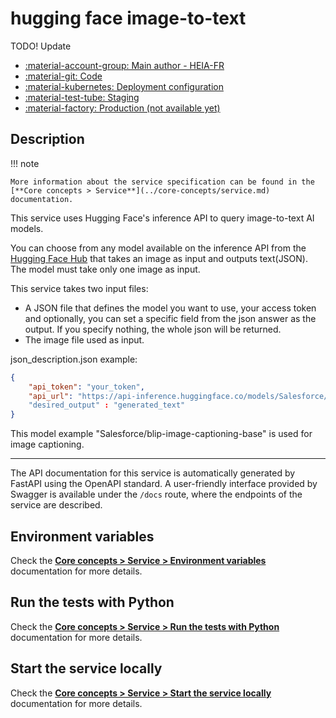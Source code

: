 # hugging face image-to-text
TODO! Update
- [:material-account-group: Main author - HEIA-FR](https://www.hes-so.ch/swiss-ai-center/equipe)
- [:material-git: Code](https://github.com/swiss-ai-center/hugging-face-image-to-text-service)
- [:material-kubernetes: Deployment configuration](https://github.com/swiss-ai-center/hugging-face-image-to-text-service/tree/main/kubernetes)
- [:material-test-tube: Staging](https://hugging-face-image-to-text-swiss-ai-center.kube.isc.heia-fr.ch/)
- [:material-factory: Production (not available yet)]()

## Description

!!! note

    More information about the service specification can be found in the
    [**Core concepts > Service**](../core-concepts/service.md) documentation.

This service uses Hugging Face's inference API to query image-to-text AI models.

You can choose from any model available on the inference API from the [Hugging Face Hub](https://huggingface.co/models)
that takes an image as input and outputs text(JSON).
The model must take only one image as input.


This service takes two input files:
- A JSON file that defines the model you want to use, your access token and optionally, you can set a specific field
  from the json answer as the output. If you specify nothing, the whole json will be returned.
- The image file used as input.

json_description.json example:
 ```json
 {
     "api_token": "your_token",
     "api_url": "https://api-inference.huggingface.co/models/Salesforce/blip-image-captioning-base"
     "desired_output" : "generated_text"
}
```
This model example "Salesforce/blip-image-captioning-base" is used for image captioning.

---

The API documentation for this service is automatically generated by FastAPI using the OpenAPI
standard. A user-friendly interface provided by Swagger is available under the
`/docs` route, where the endpoints of the service are described.

## Environment variables

Check the
[**Core concepts > Service > Environment variables**](../core-concepts/service.md#environment-variables)
documentation for more details.

## Run the tests with Python

Check the
[**Core concepts > Service > Run the tests with Python**](../core-concepts/service.md#run-the-tests-with-python)
documentation for more details.

## Start the service locally

Check the
[**Core concepts > Service > Start the service locally**](../core-concepts/service.md#start-the-service-locally)
documentation for more details.
